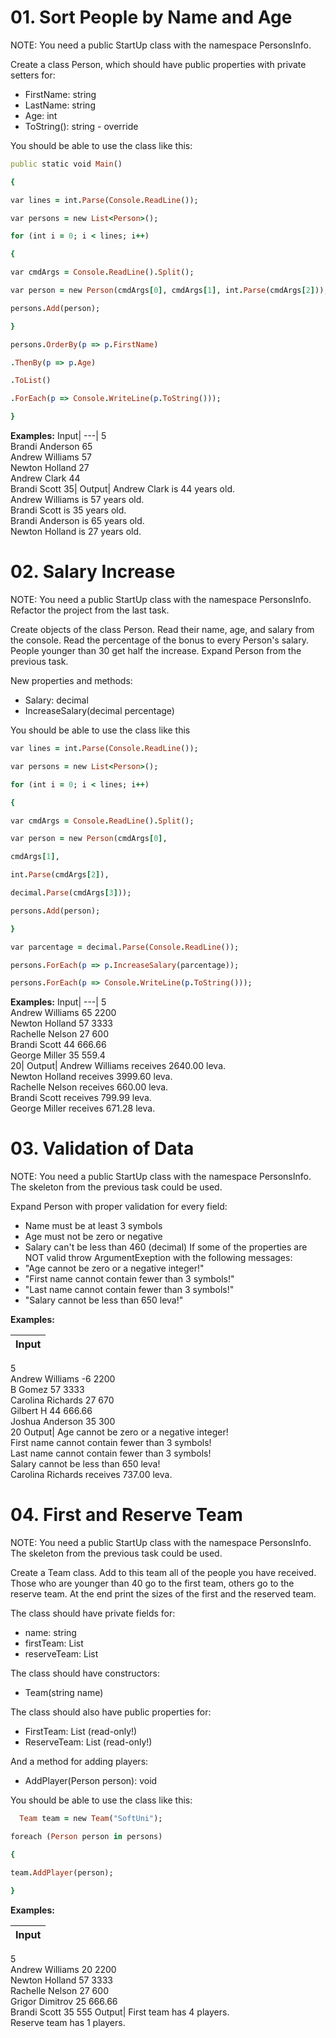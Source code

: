 # 01. Sort People by Name and Age
NOTE: You need a public StartUp class with the namespace PersonsInfo.

Create a class Person, which should have public properties with private setters for:
- FirstName: string
- LastName: string
- Age: int
- ToString(): string - override

You should be able to use the class like this:
```ruby
public static void Main()

{

var lines = int.Parse(Console.ReadLine());

var persons = new List<Person>();

for (int i = 0; i < lines; i++)

{

var cmdArgs = Console.ReadLine().Split();

var person = new Person(cmdArgs[0], cmdArgs[1], int.Parse(cmdArgs[2]));

persons.Add(person);

}

persons.OrderBy(p => p.FirstName)

.ThenBy(p => p.Age)

.ToList()

.ForEach(p => Console.WriteLine(p.ToString()));

}
```

**Examples:**
Input|
---|
5<br/>Brandi Anderson 65<br/>Andrew Williams 57<br/>Newton Holland 27<br/>Andrew Clark 44<br/>Brandi Scott 35|
Output|
Andrew Clark is 44 years old.<br/>Andrew Williams is 57 years old. <br/>Brandi Scott is 35 years old.<br/> Brandi Anderson is 65 years old.<br/> Newton Holland is 27 years old.

# 02. Salary Increase
NOTE: You need a public StartUp class with the namespace PersonsInfo. Refactor the project from the last task.

Create objects of the class Person. Read their name, age, and salary from the console. Read the percentage of the bonus to every Person's salary. 
People younger than 30 get half the increase. Expand Person from the previous task.

New properties and methods:
- Salary: decimal
- IncreaseSalary(decimal percentage)

You should be able to use the class like this
```ruby
var lines = int.Parse(Console.ReadLine());

var persons = new List<Person>();

for (int i = 0; i < lines; i++)

{

var cmdArgs = Console.ReadLine().Split();

var person = new Person(cmdArgs[0],

cmdArgs[1],

int.Parse(cmdArgs[2]),

decimal.Parse(cmdArgs[3]));

persons.Add(person);

}

var parcentage = decimal.Parse(Console.ReadLine());

persons.ForEach(p => p.IncreaseSalary(parcentage));

persons.ForEach(p => Console.WriteLine(p.ToString()));
```
**Examples:**
Input|
---|
5<br/>Andrew Williams 65 2200<br/>Newton Holland 57 3333<br/>Rachelle Nelson 27 600<br/>Brandi Scott 44 666.66<br/>George Miller 35 559.4<br/>20|
Output|
Andrew Williams receives 2640.00 leva.<br/> Newton Holland receives 3999.60 leva.<br/> Rachelle Nelson receives 660.00 leva.<br/> Brandi Scott receives 799.99 leva.<br/> George Miller receives 671.28 leva.

# 03. Validation of Data
NOTE: You need a public StartUp class with the namespace PersonsInfo. The skeleton from the previous task could be used.

Expand Person with proper validation for every field:
- Name must be at least 3 symbols
- Age must not be zero or negative
- Salary can't be less than 460 (decimal) If some of the properties are NOT valid throw ArgumentExeption with the following messages:
- "Age cannot be zero or a negative integer!"
- "First name cannot contain fewer than 3 symbols!"
- "Last name cannot contain fewer than 3 symbols!"
- "Salary cannot be less than 650 leva!"

**Examples:**

Input|
---|
5<br/>Andrew Williams -6 2200<br/>B Gomez 57 3333<br/>Carolina Richards 27 670<br/>Gilbert H 44 666.66<br/>Joshua Anderson 35 300<br/>20
Output|
Age cannot be zero or a negative integer!<br/> First name cannot contain fewer than 3 symbols!<br/> Last name cannot contain fewer than 3 symbols!<br/> Salary cannot be less than 650 leva!<br/> Carolina Richards receives 737.00 leva.

# 04. First and Reserve Team
NOTE: You need a public StartUp class with the namespace PersonsInfo. The skeleton from the previous task could be used.

Create a Team class. Add to this team all of the people you have received. Those who are younger than 40 go to the first team, others go to the reserve team. At the end print the sizes of the first and the reserved team.

The class should have private fields for:
- name: string
- firstTeam: List<Person>
- reserveTeam: List<Person>

The class should have constructors:
- Team(string name)

The class should also have public properties for:
- FirstTeam: List<Person> (read-only!)
- ReserveTeam: List<Person> (read-only!)

And a method for adding players:
- AddPlayer(Person person): void

You should be able to use the class like this:
```ruby
  Team team = new Team("SoftUni");

foreach (Person person in persons)

{

team.AddPlayer(person);

}
  ```
  **Examples:**
  
  Input|
  ---|
  5<br/>Andrew Williams 20 2200<br/>Newton Holland 57 3333<br/>Rachelle Nelson 27 600<br/>Grigor Dimitrov 25 666.66<br/>Brandi Scott 35 555
  Output|
  First team has 4 players.<br/> Reserve team has 1 players.




